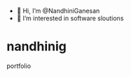 - 👋 Hi, I’m @NandhiniGanesan
- 👀 I’m interested in software sloutions

<!---
NandhiniGanesan/NandhiniGanesan is a ✨ special ✨ repository because its `README.md` (this file) appears on your GitHub profile.
You can click the Preview link to take a look at your changes.
--->
# nandhinig
portfolio
